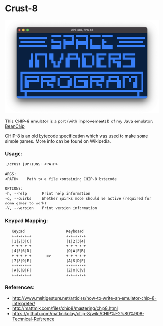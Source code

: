 # Crust-8

![Project Screenshot](screenshot.png)

This CHIP-8 emulator is a port (with improvements!)
of my Java emulator: [BeanChip](https://github.com/ChristianLowe/BeanChip)

CHIP-8 is an old bytecode specification which was used to make some simple games.
More info can be found on [Wikipedia](https://en.wikipedia.org/wiki/CHIP-8).

### Usage:
```
./crust [OPTIONS] <PATH>

ARGS:
<PATH>    Path to a file containing CHIP-8 bytecode

OPTIONS:
-h, --help       Print help information
-q, --quirks     Whether quirks mode should be active (required for some games to work)
-V, --version    Print version information
```

### Keypad Mapping:
```
   Keypad                   Keyboard
   +-+-+-+-+                +-+-+-+-+
   |1|2|3|C|                |1|2|3|4|
   +-+-+-+-+                +-+-+-+-+
   |4|5|6|D|                |Q|W|E|R|
   +-+-+-+-+       =>       +-+-+-+-+
   |7|8|9|E|                |A|S|D|F|
   +-+-+-+-+                +-+-+-+-+
   |A|0|B|F|                |Z|X|C|V|
   +-+-+-+-+                +-+-+-+-+
```

### References:
* http://www.multigesture.net/articles/how-to-write-an-emulator-chip-8-interpreter/
* http://mattmik.com/files/chip8/mastering/chip8.html
* https://github.com/mattmikolay/chip-8/wiki/CHIP%E2%80%908-Technical-Reference